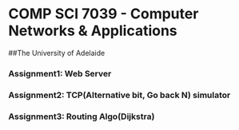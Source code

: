 # COMP SCI 7039 - Computer Networks & Applications 
##The University of Adelaide

### Assignment1: Web Server
### Assignment2: TCP(Alternative bit, Go back N) simulator
### Assignment3: Routing Algo(Dijkstra)

